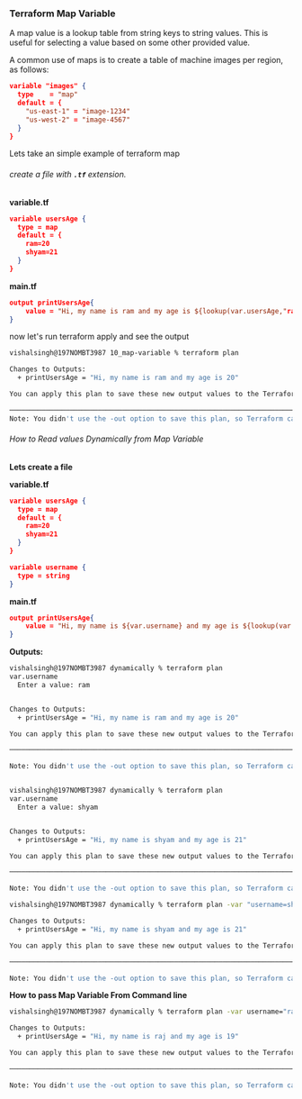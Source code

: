 
### Terraform Map Variable

A map value is a lookup table from string keys to string values. This is useful for selecting a value based on some other provided value.

A common use of maps is to create a table of machine images per region, as follows:
```json
variable "images" {
  type    = "map"
  default = {
    "us-east-1" = "image-1234"
    "us-west-2" = "image-4567"
  }
}
```

Lets take an simple example of terraform map

###### create a file with **`.tf`** extension.

**variable.tf**
```json
variable usersAge {
  type = map
  default = {
    ram=20
    shyam=21
  }
}
```

**main.tf**
```json
output printUsersAge{
    value = "Hi, my name is ram and my age is ${lookup(var.usersAge,"ram")}"
}
```

now let's run terraform apply and see the output
```sh
vishalsingh@197NOMBT3987 10_map-variable % terraform plan

Changes to Outputs:
  + printUsersAge = "Hi, my name is ram and my age is 20"

You can apply this plan to save these new output values to the Terraform state, without changing any real infrastructure.

──────────────────────────────────────────────────────────────────────────────────────────────────────────────────────────────────────────────────
Note: You didn't use the -out option to save this plan, so Terraform can't guarantee to take exactly these actions if you run "terraform apply" now.
```


###### How to Read values Dynamically from Map Variable

**Lets create a file**

**variable.tf**
```json
variable usersAge {
  type = map
  default = {
    ram=20
    shyam=21
  }
}

variable username {
  type = string
}
```

**main.tf**
```json
output printUsersAge{
    value = "Hi, my name is ${var.username} and my age is ${lookup(var.usersAge,var.username)}"
}
```

**Outputs:**
```sh
vishalsingh@197NOMBT3987 dynamically % terraform plan
var.username
  Enter a value: ram


Changes to Outputs:
  + printUsersAge = "Hi, my name is ram and my age is 20"

You can apply this plan to save these new output values to the Terraform state, without changing any real infrastructure.

──────────────────────────────────────────────────────────────────────────────────────────────────────────────────────────────────────────────────

Note: You didn't use the -out option to save this plan, so Terraform can't guarantee to take exactly these actions if you run "terraform apply" now.


vishalsingh@197NOMBT3987 dynamically % terraform plan
var.username
  Enter a value: shyam


Changes to Outputs:
  + printUsersAge = "Hi, my name is shyam and my age is 21"

You can apply this plan to save these new output values to the Terraform state, without changing any real infrastructure.

──────────────────────────────────────────────────────────────────────────────────────────────────────────────────────────────────────────────────

Note: You didn't use the -out option to save this plan, so Terraform can't guarantee to take exactly these actions if you run "terraform apply" now.

vishalsingh@197NOMBT3987 dynamically % terraform plan -var "username=shyam"

Changes to Outputs:
  + printUsersAge = "Hi, my name is shyam and my age is 21"

You can apply this plan to save these new output values to the Terraform state, without changing any real infrastructure.

──────────────────────────────────────────────────────────────────────────────────────────────────────────────────────────────────────────────────

Note: You didn't use the -out option to save this plan, so Terraform can't guarantee to take exactly these actions if you run "terraform apply" now.
```


**How to pass Map Variable From Command line**
```sh
vishalsingh@197NOMBT3987 dynamically % terraform plan -var username="raj" -var usersAge="{"raj"=19, "vishal"=22}" 

Changes to Outputs:
  + printUsersAge = "Hi, my name is raj and my age is 19"

You can apply this plan to save these new output values to the Terraform state, without changing any real infrastructure.

────────────────────────────────────────────────────────────────────────────────────────────────────────────────────────────────────────────────────────────

Note: You didn't use the -out option to save this plan, so Terraform can't guarantee to take exactly these actions if you run "terraform apply" now.


